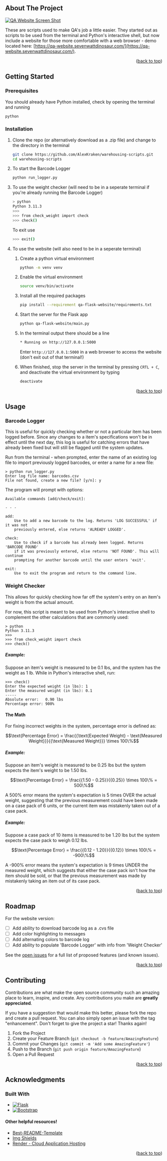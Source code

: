 <!-- Improved compatibility of back to top link: See: https://github.com/othneildrew/Best-README-Template/pull/73 -->
<a name="readme-top"></a>

<!-- ABOUT THE PROJECT -->
## About The Project

[![QA Website Screen Shot][website-screenshot]](https://github.com/AlexKraken/warehousing-scripts)

These are scripts used to make QA's job a little easier. They started out as scripts to be used from the terminal and Python's interactive shell, but now include a website for those more comfortable with a web browser - demo located here: [https://qa-website.sevenwattdinosaur.com/](https://qa-website.sevenwattdinosaur.com/).

<p align="right">(<a href="#readme-top">back to top</a>)</p>



<!-- GETTING STARTED -->
## Getting Started

### Prerequisites
You should already have Python installed, check by opening the terminal and running
```sh
python
```

### Installation
1. Clone the repo (or alternatively download as a .zip file) and change to the directory in the terminal
   ```sh
   git clone https://github.com/AlexKraken/warehousing-scripts.git
   cd warehousing-scripts
   ```
   
   
2. To start the Barcode Logger
   ```sh
   python run_logger.py
   ```
   
3. To use the weight checker (will need to be in a seperate terminal if you're already running the Barcode Logger)
   ```sh
   > python
   Python 3.11.3 
   >>>
   >>> from check_weight import check
   >>> check()
   ```
   To exit use
   ```sh
   >>> exit()
   ```
   
5. To use the website (will also need to be in a seperate terminal)
   
   1. Create a python virtual environment
      ```sh
      python -m venv venv
      ```
      
   2. Enable the virtual environment
      ```sh
      source venv/bin/activate
      ```
      
   3. Install all the required packages
      ```sh
      pip install --requirement qa-flask-website/requirements.txt
      ```
      
   4. Start the server for the Flask app
      ```sh
      python qa-flask-website/main.py
      ```
      
   5. In the terminal output there should be a line
      ```sh
      * Running on http://127.0.0.1:5000
      ```
      
      Enter `http://127.0.0.1:5000` in a web browser to access the website (don't exit out of that terminal!)
      
   7. When finished, stop the server in the terminal by pressing `CRTL + C`, and deactivate the virtual environment by typing
      ```sh
      deactivate
      ```
      
<p align="right">(<a href="#readme-top">back to top</a>)</p>



<!-- USAGE EXAMPLES -->
## Usage

### Barcode Logger
This is useful for quickly checking whether or not a particular item has been logged before. Since any changes to a item's specifications won't be in effect until the next day, this log is useful for catching errors that have already been fixed but will still be flagged until the system updates.

Run from the terminal - when prompted, enter the name of an existing log file to import previously logged barcodes, or enter a name for a new file:

    > python run_logger.py
    Enter log file name: barcodes.csv
    File not found, create a new file? [y/n]: y

The program will prompt with options:

    Available commands [add/check/exit]: 

    - - -

    add:
        Use to add a new barcode to the log. Returns 'LOG SUCCESSFUL' if it was not
        previously entered, else returns 'ALREADY LOGGED'.

    check:
        Use to check if a barcode has already been logged. Returns 'BARCODE FOUND'
        if it was previously entered, else returns 'NOT FOUND'. This will continue
        prompting for another barcode until the user enters 'exit'.

    exit:
        Use to exit the program and return to the command line.


### Weight Checker
This allows for quickly checking how far off the system's entry on an item's weight is from the actual amount. 

For now, this script is meant to be used from Python's interactive shell to complement the other calculations that are commonly used:

    > python
    Python 3.11.3 
    >>>
    >>> from check_weight import check
    >>> check()


##### Example:
Suppose an item's weight is measured to be 0.1 lbs, and the system has the weight as 1 lb. While in Python's interactive shell, run:

    >>> check()
    Enter the expected weight (in lbs): 1
    Enter the measured weight (in lbs): 0.1
    -----
    Absolute error:   0.90 lbs
    Percentage error: 900%


#### The Math
For fixing incorrect weights in the system, percentage error is defined as:
```math
\text{Percentage Error} = \frac{{\text{Expected Weight} - \text{Measured Weight}}}{{\text{Measured Weight}}} \times 100\%
```


##### Example:
Suppose an item's weight is measured to be 0.25 lbs but the system expects the item's weight to be 1.50 lbs.

```math
\text{Percentage Error} = \frac{{1.50 - 0.25}}{{0.25}} \times 100\% = 500\%
```

A 500% error means the system's expectation is 5 times OVER the actual weight, suggesting that the previous measurement could have been made on a case pack of 6 units, or the current item was mistakenly taken out of a case pack.


##### Example:
Suppose a case pack of 10 items is measured to be 1.20 lbs but the system expects the case pack to weigh 0.12 lbs.

```math
\text{Percentage Error} = \frac{{0.12 - 1.20}}{{0.12}} \times 100\% = -900\%
```

A -900% error means the system's expectation is 9 times UNDER the measured weight, which suggests that either the case pack isn't how the item should be sold, or that the previous measurement was made by mistakenly taking an item out of its case pack.

<p align="right">(<a href="#readme-top">back to top</a>)</p>



<!-- ROADMAP -->
## Roadmap
For the website version:
- [ ] Add ability to download barcode log as a .cvs file
- [ ] Add color highlighting to messages
- [ ] Add alternating colors to barcode log
- [ ] Add ability to populate 'Barcode Logger' with info from 'Weight Checker'

See the [open issues](https://github.com/AlexKraken/warehousing-scripts/issues) for a full list of proposed features (and known issues).


<p align="right">(<a href="#readme-top">back to top</a>)</p>



<!-- CONTRIBUTING -->
## Contributing
Contributions are what make the open source community such an amazing place to learn, inspire, and create. Any contributions you make are **greatly appreciated**.

If you have a suggestion that would make this better, please fork the repo and create a pull request. You can also simply open an issue with the tag "enhancement".
Don't forget to give the project a star! Thanks again!

1. Fork the Project
2. Create your Feature Branch (`git checkout -b feature/AmazingFeature`)
3. Commit your Changes (`git commit -m 'Add some AmazingFeature'`)
4. Push to the Branch (`git push origin feature/AmazingFeature`)
5. Open a Pull Request

<p align="right">(<a href="#readme-top">back to top</a>)</p>



<!-- ACKNOWLEDGMENTS -->
## Acknowledgments

### Built With
* [![Flask][Flask]][flask-url]
* [![Bootstrap][Bootstrap.com]][Bootstrap-url]

#### Other helpful resources!
* [Best-README-Template](https://github.com/othneildrew/Best-README-Template)
* [Img Shields](https://shields.io)
* [Render - Cloud Application Hosting](https://render.com/)

<p align="right">(<a href="#readme-top">back to top</a>)</p>



<!-- MARKDOWN LINKS & IMAGES -->
<!-- https://www.markdownguide.org/basic-syntax/#reference-style-links -->
[flask]: https://img.shields.io/badge/Flask-000000?style=for-the-badge&logo=flask&logoColor=white
[flask-url]: https://flask.palletsprojects.com/
[Bootstrap.com]: https://img.shields.io/badge/Bootstrap-563D7C?style=for-the-badge&logo=bootstrap&logoColor=white
[Bootstrap-url]: https://getbootstrap.com
[website-screenshot]: images/screenshot.png
